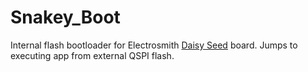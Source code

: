 # Snakey_Boot
 
Internal flash bootloader for Electrosmith [Daisy Seed](https://electro-smith.com/products/daisy-seed) board.
Jumps to executing app from external QSPI flash. 